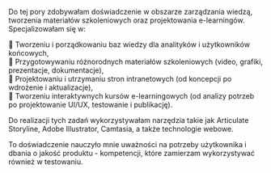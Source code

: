 Do tej pory zdobywałam doświadczenie w obszarze zarządzania wiedzą, tworzenia materiałów szkoleniowych oraz projektowania e-learningów. Specjalizowałam się w:  

🔹 Tworzeniu i porządkowaniu baz wiedzy dla analityków i użytkowników końcowych,  
🔹 Przygotowywaniu różnorodnych materiałów szkoleniowych (video, grafiki, prezentacje, dokumentacje),  
🔹 Projektowaniu i utrzymaniu stron intranetowych (od koncepcji po wdrożenie i aktualizacje),  
🔹 Tworzeniu interaktywnych kursów e-learningowych (od analizy potrzeb po projektowanie UI/UX, testowanie i publikację).  

Do realizacji tych zadań wykorzystywałam narzędzia takie jak Articulate Storyline, Adobe Illustrator, Camtasia, a także technologie webowe.  

To doświadczenie nauczyło mnie uważności na potrzeby użytkownika i dbania o jakość produktu - kompetencji, które zamierzam wykorzystywać również w testowaniu.
